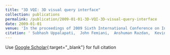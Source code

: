 ```yaml
---
title: "3D VQI: 3D visual query interface"
collection: publications
permalink: /publication/2009-01-01-3D-VQI-3D-visual-query-interface
date: 2009-01-01
venue: 'In the proceedings of 2009 Sixth International Conference on Information Technology: New Generations'
citation: ' Subhash Uppalapati,  John Femiani,  Anshuman Razdan,  Kevin Gary, &quot;3D VQI: 3D visual query interface.&quot; In the proceedings of 2009 Sixth International Conference on Information Technology: New Generations, 2009.'
---
```

Use [Google Scholar](https://scholar.google.com/scholar?q=3D+VQI:+3D+visual+query+interface){:target="_blank"} for full citation